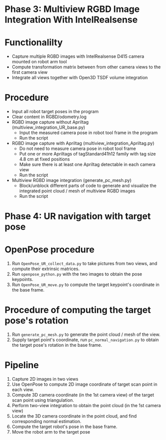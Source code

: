 # Phase 3: Multiview RGBD Image Integration With IntelRealsense

# Functionalilty
- Capture multiple RGBD images with IntelRealsense D415 camera mounted on robot arm tool
- Compute transformation matrix between from other camera views to the first camera view
- Integrate all views together with Open3D TSDF volume integration

# Procedure
- Input all robot target poses in the program
- Clear content in RGBD/odometry.log
- RGBD image capture without Apriltag (multiview_integration_UR_base.py)
  - Input the measured camera pose in robot tool frame in the program
  - Run the script
- RGBD image capture with Apriltag (multiview_integration_Apriltag.py)
  - Do not need to measure camera pose in robot tool frame
  - Put one or more Apriltags of tagStandard41h12 family with tag size 4.8 cm at fixed positions
  - Make sure there is at least one Apriltag detectable in each camera view  
  - Run the script
- Multiview RGBD image integration (generate_pc_mesh.py)
  - Block/unblock different parts of code to generate and visualize the integrated point cloud / mesh of multiview RGBD images
  - Run the script
 

# Phase 4: UR navigation with target pose

# OpenPose procedure
1. Run `OpenPose_UR_collect_data.py` to take pictures from two views, and compute their extrinsic matrices.
2. Run `openpose_python.py` with the two images to obtain the pose keypoints. 
3. Run `OpenPose_UR_move.py` to compute the target keypoint's coordinate in the base frame.

# Procedure of computing the target pose's rotation
1. Run `generate_pc_mesh.py` to generate the point cloud / mesh of the view.
2. Supply target point's coordinate, run `pc_normal_navigation.py` to obtain the target pose's rotation in the base frame.

# Pipeline
1. Capture 2D images in two views
2. Use OpenPose to compute 2D image coordinate of target scan point in each view. 
3. Compute 3D camera coordinate (in the 1st camera view) of the target scan point using triangulation.
4. Perform two-view integration to obtain the point cloud (in the 1st camera view)
5. Locate the 3D camera coordinate in the point cloud, and find corresponding normal estimation. 
6. Compute the target robot's pose in the base frame. 
7. Move the robot arm to the target pose